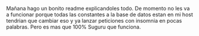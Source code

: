 Mañana hago un bonito readme explicandoles todo.
De momento no les va a funcionar porque todas las constantes a la base de datos estan en mi host tendrian que cambiar eso y ya lanzar peticiones con insomnia en pocas palabras.
Pero es mas que 100% Suguru que funciona.
